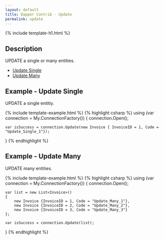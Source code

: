 ```yaml
---
layout: default
title: Dapper Contrib - Update
permalink: update
---
```


{% include template-h1.html %}

## Description
UPDATE a single or many entities.

- [Update Single](#example---update-single)
- [Update Many](#example---update-single)

## Example - Update Single
UPDATE a single entitiy.

{% include template-example.html %} {% highlight csharp %}
using (var connection = My.ConnectionFactory())
{
    connection.Open();

    var isSuccess = connection.Update(new Invoice { InvoiceID = 1, Code = "Update_Single_1"});
}
{% endhighlight %}

## Example - Update Many
UPDATE many entities.

{% include template-example.html %} {% highlight csharp %}
using (var connection = My.ConnectionFactory())
{
    connection.Open();

    var list = new List<Invoice>()
    {
        new Invoice {InvoiceID = 1, Code = "Update_Many_1"},
        new Invoice {InvoiceID = 2, Code = "Update_Many_2"},
        new Invoice {InvoiceID = 3, Code = "Update_Many_3"}
    };

    var isSuccess = connection.Update(list);
}
{% endhighlight %}
